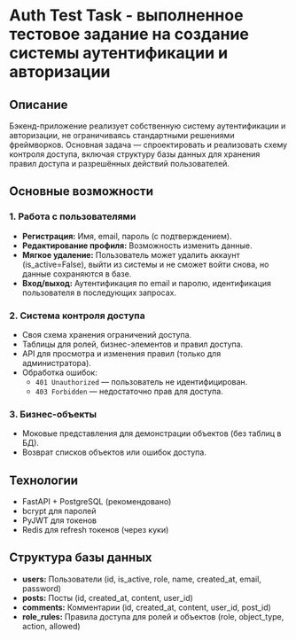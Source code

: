 # Auth Test Task - выполненное тестовое задание на создание системы аутентификации и авторизации

## Описание

Бэкенд-приложение реализует собственную систему аутентификации и авторизации, не ограничиваясь стандартными решениями фреймворков. Основная задача — спроектировать и реализовать схему контроля доступа, включая структуру базы данных для хранения правил доступа и разрешённых действий пользователей.

## Основные возможности

### 1. Работа с пользователями

- **Регистрация:** Имя, email, пароль (с подтверждением).
- **Редактирование профиля:** Возможность изменить данные.
- **Мягкое удаление:** Пользователь может удалить аккаунт (is_active=False), выйти из системы и не сможет войти снова, но данные сохраняются в базе.
- **Вход/выход:** Аутентификация по email и паролю, идентификация пользователя в последующих запросах.

### 2. Система контроля доступа

- Своя схема хранения ограничений доступа.
- Таблицы для ролей, бизнес-элементов и правил доступа.
- API для просмотра и изменения правил (только для администратора).
- Обработка ошибок:
  - `401 Unauthorized` — пользователь не идентифицирован.
  - `403 Forbidden` — недостаточно прав для доступа.

### 3. Бизнес-объекты

- Моковые представления для демонстрации объектов (без таблиц в БД).
- Возврат списков объектов или ошибок доступа.

## Технологии

- FastAPI + PostgreSQL (рекомендовано)
- bcrypt для паролей
- PyJWT для токенов
- Redis для refresh токенов (через куки)

## Структура базы данных

- **users:** Пользователи (id, is_active, role, name, created_at, email, password)
- **posts:** Посты (id, created_at, content, user_id)
- **comments:** Комментарии (id, created_at, content, user_id, post_id)
- **role_rules:** Правила доступа для ролей и объектов (role, object_type, action, allowed)
